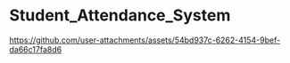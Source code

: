 # Student_Attendance_System

https://github.com/user-attachments/assets/54bd937c-6262-4154-9bef-da66c17fa8d6

